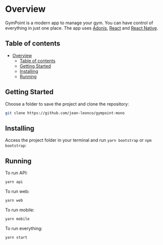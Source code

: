# Overview

GymPoint is a modern app to manage your gym. You can have control of everything in just one place. The app uses [Adonis](https://adonisjs.com/), [React](https://reactjs.org/) and [React Native](https://facebook.github.io/react-native/).

## Table of contents

- [Overview](#overview)
  - [Table of contents](#table-of-contents)
  - [Getting Started](#getting-started)
  - [Installing](#installing)
  - [Running](#running)

## Getting Started

Choose a folder to save the project and clone the repository:

```sh
git clone https://github.com/jean-leonco/gympoint-mono
```

## Installing

Access the project folder in your terminal and run `yarn bootstrap` or `npm bootstrap`:

## Running

To run API:

```sh
yarn api
```

To run web:

```sh
yarn web
```

To run mobile:

```sh
yarn mobile
```

To run everything:

```sh
yarn start
```
